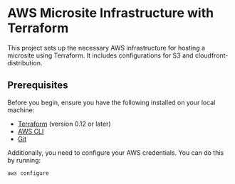 # AWS Microsite Infrastructure with Terraform

This project sets up the necessary AWS infrastructure for hosting a microsite using Terraform. It includes configurations for S3 and cloudfront-distribution.
## Prerequisites

Before you begin, ensure you have the following installed on your local machine:

- [Terraform](https://www.terraform.io/downloads.html) (version 0.12 or later)
- [AWS CLI](https://aws.amazon.com/cli/)
- [Git](https://git-scm.com/)

Additionally, you need to configure your AWS credentials. You can do this by running:

```bash
aws configure
